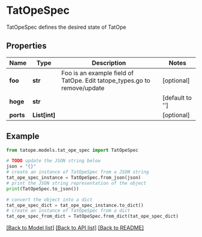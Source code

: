 # TatOpeSpec

TatOpeSpec defines the desired state of TatOpe

## Properties

Name | Type | Description | Notes
------------ | ------------- | ------------- | -------------
**foo** | **str** | Foo is an example field of TatOpe. Edit tatope_types.go to remove/update | [optional] 
**hoge** | **str** |  | [default to '']
**ports** | **List[int]** |  | [optional] 

## Example

```python
from tatope.models.tat_ope_spec import TatOpeSpec

# TODO update the JSON string below
json = "{}"
# create an instance of TatOpeSpec from a JSON string
tat_ope_spec_instance = TatOpeSpec.from_json(json)
# print the JSON string representation of the object
print(TatOpeSpec.to_json())

# convert the object into a dict
tat_ope_spec_dict = tat_ope_spec_instance.to_dict()
# create an instance of TatOpeSpec from a dict
tat_ope_spec_from_dict = TatOpeSpec.from_dict(tat_ope_spec_dict)
```
[[Back to Model list]](../README.md#documentation-for-models) [[Back to API list]](../README.md#documentation-for-api-endpoints) [[Back to README]](../README.md)


